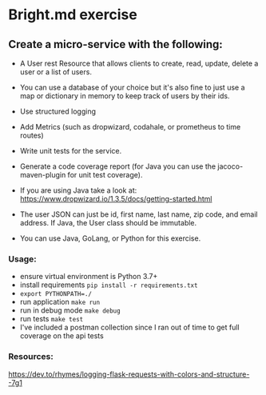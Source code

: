 # Bright.md exercise

## Create a micro-service with the following:

- A User rest Resource that allows clients to create, read, update, delete a user or a list of users.

- You can use a database of your choice but it's also fine to just use a map or dictionary in memory to keep track of users by their ids.

- Use structured logging

- Add Metrics (such as dropwizard, codahale, or prometheus to time routes)

- Write unit tests for the service.

- Generate a code coverage report (for Java you can use the jacoco-maven-plugin for unit test coverage).

- If you are using Java take a look at: https://www.dropwizard.io/1.3.5/docs/getting-started.html

- The user JSON can just be id, first name, last name, zip code, and email address. If Java, the User class should be immutable.

- You can use Java, GoLang, or Python for this exercise. 

### Usage:

- ensure virtual environment is Python 3.7+
- install requirements `pip install -r requirements.txt`
- `export PYTHONPATH=./`
- run application `make run`
- run in debug mode `make debug`
- run tests `make test`
- I've included a postman collection since I ran out of time to get full coverage on the api tests

### Resources:
https://dev.to/rhymes/logging-flask-requests-with-colors-and-structure--7g1
